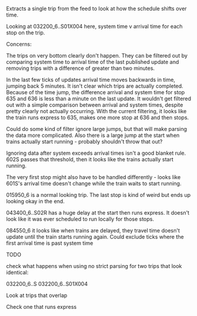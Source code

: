 Extracts a single trip from the feed to look at how the schedule shifts over time. 

Looking at 032200_6..S01X004 here, system time v arrival time for each stop on the trip. 

Concerns:

The trips on very bottom clearly don't happen. They can be filtered out by comparing system time to arrival time of the last published update and removing trips with a difference of greater than two minutes. 

In the last few ticks of updates arrival time moves backwards in time, jumping back 5 minutes. It isn't clear which trips are actually completed. Because of the time jump, the difference arrival and system time for stop 635 and 636 is less than a minute on the last update. It wouldn't get filtered out with a simple comparison between arrival and system times, despite pretty clearly not actually occurring. With the current filtering, it looks like the train runs express to 635, makes one more stop at 636 and then stops.  

Could do some kind of filter ignore large jumps, but that will make parsing the data more complicated. Also there is a large jump at the start when trains actually start running - probably shouldn't throw that out? 

Ignoring data after system exceeds arrival times isn't a good blanket rule. 602S passes that threshold, then it looks like the trains actually start running. 

The very first stop might also have to be handled differently - looks like 601S's arrival time doesn't change while the train waits to start running. 



015950_6 is a normal looking trip. The last stop is kind of weird but ends up looking okay in the end. 

043400_6..S02R has a huge delay at the start then runs express. It doesn't look like it was ever scheduled to run locally for those stops.

084550_6 it looks like when trains are delayed, they travel time doesn't update until the train starts running again. Could exclude ticks where the first arrival time is past system time

TODO

check what happens when using no strict parsing for two trips that look identical:

032200_6..S
032200_6..S01X004


Look at trips that overlap


Check one that runs express